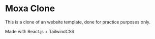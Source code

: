 # Moxa Clone

This is a clone of an website template, done for practice purposes only.

Made with React.js + TailwindCSS
